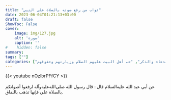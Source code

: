 ```yaml
---
title: "ثواب من رفع صوته بالصلاة على النبي"
date: 2023-06-04T01:21:13+03:00
draft: false
ShowToc: False
cover:
    image: img/127.jpg
    alt: 'صورة'
    caption: ''
#    hidden: false
summary: 
tags: [""]
categories: ["الدعاء والذكر", "حب أهل البيت عليهم السلام وزيارتهم وحقوقهم"]
---
```

{{< youtube nOzlbrPFfCY >}}  
 <br>
عن أبي
عبد الله عليه‌السلام قال : قال رسول الله صلى‌الله‌عليه‌وآله ارفعوا أصواتكم بالصلاة علي فإنها
تذهب بالنفاق.

